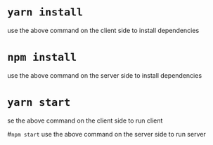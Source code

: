 # `yarn install`
use the above command on the client side to install dependencies

# `npm install`
use the above command on the server side to install dependencies

# `yarn start`
se the above command on the client side to run client

#`npm start`
use the above command on the server side to run server